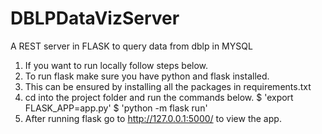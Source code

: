 # DBLPDataVizServer
A REST server in FLASK to query data from dblp in MYSQL


1. If you want to run locally follow steps below.
2. To run flask make sure you have python and flask installed. 
3. This can be ensured by installing all the packages in requirements.txt
4. cd into the project folder and run the commands below.
$ 'export FLASK_APP=app.py'
$ 'python -m flask run'
5. After running flask go to http://127.0.0.1:5000/ to view the app.
